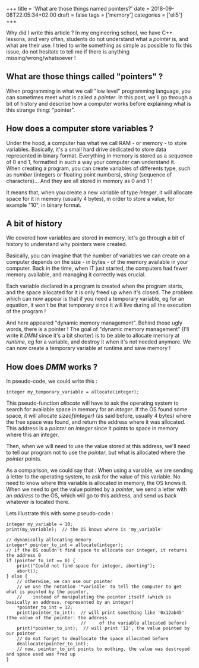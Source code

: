 +++
title = 'What are those things named pointers?'
date = 2018-09-08T22:05:34+02:00
draft = false
tags = ['memory']
categories = ['eli5']
+++

Why did I write this article ? In my engineering school, we have C++ lessons, and very often, students do not understand what a *pointer* is, and what are their use. I tried to write something as simple as possible to fix this issue, do not hesitate to tell me if there is anything missing/wrong/whatsoever !

## What are those things called "pointers" ?

When programming in what we call "low level" programming language, you can sometimes meet what is called a *pointer*. In this post, we'll go through a bit of history and describe how a computer works before explaining what is this strange thing: "pointer".

## How does a computer store variables ?

Under the hood, a computer has what we call RAM - or memory - to store variables. Basically, it's a small hard drive dedicated to store data represented in binary format. Everything in memory is stored as a sequence of 0 and 1, formatted in such a way your computer can understand it.  
When creating a program, you can create variables of differents type, such as *number* (integers or floating point numbers), *string* (sequence of characters)... And they are all stored in memory as 0 and 1 !

It means that, when you create a new variable of type *integer*, it will allocate space for it in memory (usually 4 bytes), in order to store a value, for example "10", in binary format.

## A bit of history

We covered how variables are stored in memory, let's go through a bit of history to understand why pointers were created.

Basically, you can imagine that the number of variables we can create on a computer depends on the size - in bytes - of the memory available in your computer. Back in the time, when IT just started, the computers had fewer memory available, and managing it correctly was crucial.

Each variable declared in a program is created when the program starts, and the space allocated for it is only freed up when it's closed. The problem which can now appear is that if you need a temporary variable, eg for an equation, it won't be that temporary since it will live during all the execution of the program !

And here appeared "dynamic memory management". Behind those ugly words, there is a pointer ! The goal of "dynamic memory management" (I'll write it *DMM* since it's a bit shorter) is to be able to allocate memory at *runtime*, eg for a variable, and destroy it when it's not needed anymore. We can now create a temporary variable at runtime and save memory !

## How does *DMM* works ?

In pseudo-code, we could write this :

```
integer my_temporary_variable = allocate(integer);
```

This pseudo-function *allocate* will have to ask the operating system to search for available space in memory for an *integer*. If the OS found some space, it will allocate *sizeof(integer)* (as said before, usually 4 bytes) where the free space was found, and return the address where it was allocated. This address is a *pointer on integer* since it points to space in memory where this an integer.

Then, when we will need to use the value stored at this address, we'll need to tell our program not to use the *pointer*, but what is allocated where the *pointer* points.

As a comparison, we could say that :
When using a variable, we are sending a letter to the operating system, to ask for the value of this variable. No need to know where this variable is allocated in memory, the OS knows it.  
When we need to get the value pointed by a *pointer*, we send a letter with an *address* to the OS, which will go to this address, and send us back whatever is located there.

Lets illustrate this with some pseudo-code :

```
integer my_variable = 10;
print(my_variable);  // the OS knows where is 'my_variable'

// dynamically allocating memory
integer* pointer_to_int = allocate(integer);
// if the OS couldn't find space to allocate our integer, it returns the address 0
if (pointer_to_int == 0) {
    print("Could not find space for integer, aborting");
    abort();
} else {
    // otherwise, we can use our pointer
    // we use the notation '*variable' to tell the computer to get what is pointed by the pointer,
    //    instead of manipulating the pointer itself (which is basically an address, represented by an integer)
    *pointer_to_int = 12;
    print(pointer_to_int);  // will print something like '0x12ab45' (the value of the pointer: the address
                            //     of the variable allocated before)
    print(*pointer_to_int);  // will print '12', the value pointed by our pointer
    // do not forget to deallocate the space allocated before
    deallocate(pointer_to_int);
    // now, pointer_to_int points to nothing, the value was destroyed and space used was fred up
}
```

